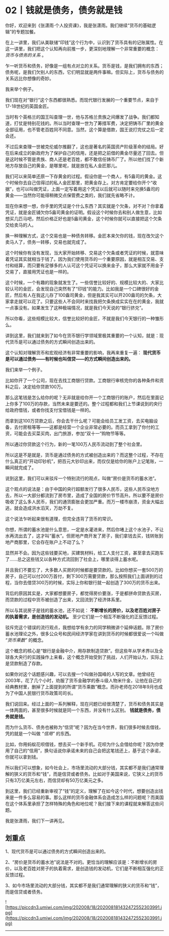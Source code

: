 # 02丨钱就是债务，债务就是钱

你好，欢迎来到《张潇雨·个人投资课》，我是张潇雨。我们继续“货币的基础逻辑”的专题加餐。

在上一讲里，我们从美联储“印钱”这个行为中，认识到了货币具有的记账属性。在这一讲里，我们把这个认知再向前推一步，更深刻地理解一个非常重要的概念： *货币与债务的关系* 。

乍一听货币和债务，好像是一组有点对立的关系。货币是钱，是我们拥有的东西；债务呢，是我们欠别人的东西，它们明显就是两件事嘛。但实际上，货币与债务的关系远比你想像的奇妙。

我来举个例子。

我们现在对“银行”这个东西都很熟悉。而现代银行发展的一个重要节点，来自于17-18世纪的英国金匠。

当时有个英格兰的国王叫查理一世，他与苏格兰贵族之间爆发了战争。我们都知道，打仗是特别花钱的。所以当时查理一世为了筹措军费，决定把铸币厂里的黄金全部征用，也不管老百姓同不同意。当然，这个算是借款，国王说打完仗之后一定会还。

不过后来查理一世被克伦威尔推翻了，这也是著名的英国资产阶级革命的结局。好在后来成立的新政府为了保护自己的信用，还是把之前借的黄金尽量还了回去。但是这时候不管是贵族、商人还是老百姓，都不敢信任铸币厂了。所以他们找了个新地方存放自己的黄金，是哪里呢，就是放在私人金匠那儿。

我们可以来简单还原一下存黄金的过程。假设你是一个商人，有5盎司的黄金。这个时候你去自己信得过的私人金匠那里，把黄金存上。对方肯定要给你开个“收据”，也可以叫做凭证，上面一定写着用这个凭证以后就可以随时来兑换5盎司的黄金——当然你可能得稍微交点保管费之类的，我们就先省略不计。

现在你来想一想，你手里的凭证是个什么东西？其实就是个欠条，对不对？你拿着凭证，就是金匠铺欠你5盎司黄金的证明。假设这个时候你去和别人做生意，比如想买几匹马吧，然后价格正好也是5盎司黄金，这个时候你就可以直接把这个欠条交给卖马的人。

换一种理解方式，这个交易也是一种债务转移。金匠本来欠你的钱，现在改欠这个卖马人了，债务一转移，交易也就完成了。

这个时候你有没有发现，当大家开始转移、交易这个欠条或者凭证的时候，就意味着凭证其实就相当于钱了。因为我们使用货币的一个重要原因，就是相互交易、支付和结算，而只要有足够多的人认可这个凭证可以换来金子，那么大家就不用金子交易了，直接用凭证也是一样的。

这个时候，一个有趣的现象就发生了。一些信誉比较好的、规模比较大的、大家比较认可的金匠，会发现自己突然有了“印钱”的能力。比如我是一个口碑很好的金匠，然后有人在我这儿存了100盎司黄金，但是我其实可以开200盎司的欠条，大家拿走就可以花了。只要这些人不会同时来找我把欠条换成实实在在的黄金，我就一点事没有。如果发生了这种极端情况，就是我们今天说的“银行挤兑”。

所以你看，这些规模比较大，信誉比较好的金匠，不就是我们今天银行的一种雏形么。

讲到这里，我们就来到了如今在货币银行学领域里极其重要的一个认知，就是：现代货币是可以通过债务的方式瞬间创造出来的。

这个认知对理解货币和宏观经济有非常重要的影响，我再来重复一遍： **现代货币是可以通过债务——有时候也叫信贷——的方式瞬间创造出来的。**

我们来举一个例子。

比如你开了一个公司，现在去找工商银行贷款。工商银行审核完你的各种条件和资料之后，决定给你贷款100万。

那么这笔钱是怎么给你的呢？无非就是给你开一个工商银行的账户，然后在里面记上你多了100万的存款，当然未来是要还的。整个过程都和我们上节课说到的央行给政府借钱，或者你找支付宝借钱是一样的。

而拿到这100万贷款之后，你会去干什么呢？可能会给员工发工资，去买电脑设备，去付房租等等——这都是经营一个企业非常必要的。而员工拿到了你付的工资，可能会去买菜买肉，出门旅游，参加“双十一”购物节等等。

所以通过你贷款这个行为，新的一笔100万人民币流动到了整个社会里。

所以这是不是就是，货币是通过债务的方式被创造出来的？而这整个过程，不存在什么真正的“开动印钞机”，把百元大钞印出来，而仅仅是给你的账户上记笔账，一瞬间就完成了。

说到这里，我们可以来驳斥一个特别流行的观点，叫做“房价是货币的蓄水池”。

这个观点的说法是：由于中国的央行超额发行了很多人民币，这些人民币没地方去，所以一大部分都流到了房市里，造成了全国的房价节节高升。所以要不是房价吸收了这么多人民币，我们的通货膨胀会更加严重。而万一楼市崩溃，资金大幅出逃，就会造成洪水滔天，万劫不复。

这个说法乍听起来很有道理，但完全违背了货币的常识。

你想，所谓的蓄水池是什么意思，一定是水灌进来，然后你堵上这个水池子，不让水再流出去了，这才叫“蓄水”。但房地产商开发了房子，我们拿钱去买，钱转账到地产商那里，它会存在账户上不动了么？

显然并不会。因为这些钱要买地，买建筑材料，给工人支付工资，甚至拿去买跑车了……总之这些钱又以各种方式流回到了社会上，哪里谈得上蓄水呢。

并且我们不要忘了，大多数人买房的时候都是要贷款的。比如你想买一套500万的房子，自己可以付200万首付，剩下300万需要贷款，那么按照我们上面讲到的过程，当你去借贷300万的时候，实际上你和银行就一起创造了300万的货币出来。

背后的原因其实是，大家都想要房子，都觉得房价要涨，于是都拼命贷款去买房，而贷款的过程中货币被创造了出来，又回流到了经济体系里。

所以与其说房子是钱的蓄水池，还不如说： **不断增长的房价，以及老百姓对房子的执着需求，是创造钱的发动机。** 至少它们是一个相互不断强化的正反馈过程。

驳斥完这个错误的流行观点，我想给学有余力的同学稍微讲个延伸话题。除了房价蓄水池理论之外，很多公众号和民间经济学家在讲到货币的时候都很爱说一个叫做 *“货币乘数”* 的概念。

这个概念的核心是“银行是金融中介，用存款制造贷款”。但这些年从学术界以及全球各大央行的实践操作上来看，这个概念开始受到了挑战，人们开始认为，实际上是贷款制造了存款。

如果你对这个话题感兴趣，可以去搜一个叫做孙国峰的人写的文章。他曾经在2003年，花了几个小时，劝服了货币金融学的泰斗级人物米什金，让他在自己的经典教材里，删掉了上面提到的所谓“货币乘数”概念。而孙老师在2018年9月也成为了中国人民银行货币政策司司长。

我们说回来。经过上面的一系列解释，现在问题已经很清楚了，货币和债务其实是一体两面的，甚至很多时候就是同一个东西，并没有什么区别。 **钱就是债务，债务就是钱。**

而为什么货币、债务也被称为“信贷”呢？因为在当今世界，我们很多时候去借钱，凭的就是一个叫做 *“信用”* 的东西。

比如，你用蚂蚁花呗借钱，想去买一个新手机。花呗为什么会借给你呢？因为你使用了自己的“信用”，换句话说你承诺未来的自己会把这笔钱还上，基于这个承诺，你就可以拿到钱。

所以我们可以想象，如今社会上，市场里流动的大部分钱，其实都不是我们通常理解的狭义的货币和“钱”，而是信贷或者债务。比如对于美国来说，它狭义上的货币只有3万亿美元左右，而信贷却有50万亿美元之多。

到这里，我们已经重新审视了“钱”的定义，理解了在如今这个时代，想要创造出钱来是一件多么容易的事。那么这样的货币金融体系会造成怎么样的问题呢？而美国在这个体系里承担了怎样特殊的角色和地位呢？我们接下来的课程就来解答这些问题。

我是张潇雨，我们下一讲再见。

## 划重点

1、现代货币是可以通过债务的方式瞬间创造出来的。

2、“房价是货币的蓄水池”说法是不对的。更恰当的理解应该是：不断增长的房价，以及老百姓对房子的执着需求，是创造钱的发动机，它们是不断相互强化的正反馈过程。

3、如今市场里流动的大部分钱，其实都不是我们通常理解的狭义的货币和“钱”，而是信贷或者债务。

![https://piccdn3.umiwi.com/img/202008/18/202008181432472552303991.jpg](https://piccdn3.umiwi.com/img/202008/18/202008181432472552303991.jpg)

---
